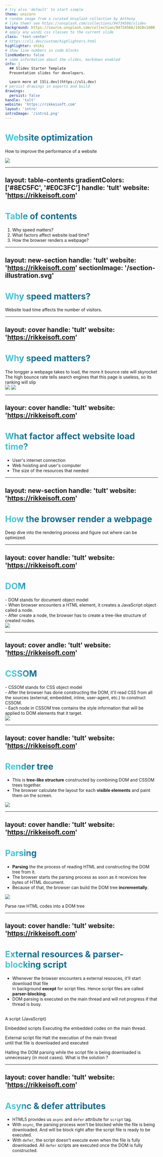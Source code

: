 ```yaml
---
# try also 'default' to start simple
theme: unicorn
# random image from a curated Unsplash collection by Anthony
# like them? see https://unsplash.com/collections/94734566/slidev
background: https://source.unsplash.com/collection/94734566/1920x1080
# apply any windi css classes to the current slide
class: 'text-center'
# https://sli.dev/custom/highlighters.html
highlighter: shiki
# show line numbers in code blocks
lineNumbers: false
# some information about the slides, markdown enabled
info: |
  ## Slidev Starter Template
  Presentation slides for developers.

  Learn more at [Sli.dev](https://sli.dev)
# persist drawings in exports and build
drawings:
  persist: false
handle: 'tult'
website: 'https://rikkeisoft.com'
layout: 'intro'
introImage: '/intro1.png'
---
```


# Website optimization

How to improve the performance of a website

<img src="/intro1.png" class="absolute top-20 left-20 rounded-full w-80 h-80 object-cover p-2 bg-gradient-to-r from-fuchsia-700 to-purple-800 dark:from-white dark:to-purple-50">


<!--
The last comment block of each slide will be treated as slide notes. It will be visible and editable in Presenter Mode along with the slide. [Read more in the docs](https://sli.dev/guide/syntax.html#notes)
-->

---
layout: table-contents
gradientColors: ['#8EC5FC', '#E0C3FC']
handle: 'tult'
website: 'https://rikkeisoft.com'
---

<style>
  figure img.rounded-full {
    @apply w-10 h-10
  }
</style>

# Table of contents

1. Why speed matters? 
2. What factors affect website load time?
3. How the browser renders a webpage?

<!--
You can have `style` tag in markdown to override the style for the current page.
Learn more: https://sli.dev/guide/syntax#embedded-styles
-->

<style>
h1 {
  background-color: #2B90B6;
  background-image: linear-gradient(45deg, #4EC5D4 10%, #146b8c 20%);
  background-size: 100%;
  -webkit-background-clip: text;
  -moz-background-clip: text;
  -webkit-text-fill-color: transparent;
  -moz-text-fill-color: transparent;
}
</style>

---
layout: new-section
handle: 'tult'
website: 'https://rikkeisoft.com'
sectionImage: '/section-illustration.svg'
---

# Why speed matters? 
Website load time affects the number of visitors.

---
layout: cover
handle: 'tult'
website: 'https://rikkeisoft.com'
---

# Why speed matters?

<cil-hand-point-right class="text-green-600" />
The longger a webpage takes to load, the more it bounce rate will skyrocket 
<mdi-rocket-launch class="text-red-600" /><br>
<cil-hand-point-right class="text-green-600" />
The high bounce rate tells search engines that this page is useless, so its ranking will slip
<lucide-trending-down class="text-red-600" />
<br>
<div class="flex flex-row relative">
  <img class="w-3/5 object-contain" src="/did-you-know.webp" />
  <img class="absolute -right-36 -bottom-32 w-3/5 object-contain" src="/bounce-rate-statistics.webp" />
</div>

---
layour: cover
handle: 'tult'
website: 'https://rikkeisoft.com'
--- 

# What factor affect website load time?

- User's internet connection
- Web hoisting and user's computer
- The size of the resources that needed


---
layout: new-section
handle: 'tult'
website: 'https://rikkeisoft.com'
---

# How the browser render a webpage

Deep dive into the rendering process and figure out where can be optimized.

---
layout: cover
handle: 'tult'
website: 'https://rikkeisoft.com'
---

# DOM

<div class="flex flex-row">
  <div class="w-2/3">
    - DOM stands for document object model <br>
    - When browser encounters a HTML element, it creates a JavaScript object called a node. <br>
    - After create a node, the browser has to create a <span class="font-bold">tree-like structure</span> of created nodes.
  </div>
  <div class="w-1/3 pl-4">
    <img class="object-contain" src="/DOM.png">
  </div>
</div>

---
layout: cover
andle: 'tult'
website: 'https://rikkeisoft.com'
---

# CSSOM

<div class="flex flex-row">
  <div class="w-2/3">
    - CSSOM stands for CSS object model <br>
    - After the browser has done constructing the DOM, it'll read CSS from all the sources (external, embedded, inline, user-agent, etc.) to construct CSSOM. <br>
    - Each node in CSSOM tree contains the style information that will be applied to DOM elements that it target. 
  </div>
  <div class="w-1/3 pl-4">
    <img class="object-contain" src="/CSSOM.png">
  </div>
</div>


---
layout: cover
handle: 'tult'
website: 'https://rikkeisoft.com'
---

# Render tree

- This is **tree-like structure** constructed by combining DOM and CSSOM trees together. 
- The browser calculate the layout for each **visible elements** and paint them on the screen.

<div class="w-full flex justify-center mt-8">
  <img src="/render-tree.png" class="object-contain">
</div>

---
layout: cover
handle: 'tult'
website: 'https://rikkeisoft.com'
---

# Parsing

- **Parsing** the the process of reading HTML and constructing the DOM tree from it.
- The browser starts the parsing process as soon as it recevices few bytes of HTML document.
- Because of that, the browser can build the DOM tree **incrementally**.

<div class="w-full flex justify-center">
  <img class="object-contain" src="/Parsing.png">
</div>
<p class="text-center text-xs">Parse raw HTML codes into a DOM tree</p>

<!-- 
- Quá trình parsing và xây dựng DOM tree gọi là DOM parsing 
- Chương trình thực hiện quá trình trên gọi là DOM parser
- Chạy demo trang web ở địa chỉ /html/incremental.html chứng minh incremental. Bật throttling để giảm tốc độ mạng
1. Chú ý thanh cuộn càng ngàng càng ngắn
2. Tích chọn capture screenshoots trong dev tools -> screenshoot ở sau có nhiều nội dung hơn screenshoot ở trước
 -->

---
layout: cover
handle: 'tult'
website: 'https://rikkeisoft.com'
---

# External resources & parser-blocking script


- Whenever the browser encounters a external resouces, it'll start download that file <br> in background **except** for script files. Hence script files are called **parser-blocking**.
- DOM parsing is executed on the main thread and will not progress if that thread is busy.

<br>

<div class="flex flex-column justify-between items-center">
  <div>
    <cil-hand-point-right class="text-green-400" /> A script (JavaScript)
  </div>
  <div class="leading-10">
    <p>Embedded scripts <ic-baseline-arrow-forward /> Executing the embedded codes on the main thread.</p>
    <p>External script file <ic-baseline-arrow-forward /> Halt the execution of the main thread <br> until that file is downloaded and executed</p>
  </div>
</div>

<ic-baseline-question-mark class="text-red-400 text-2xl mt-8" /> Halting the DOM parsing while the script file is being downloaded is unnecessary (in most cases). What is the solution ?

<!-- 
- Tại sao phải halt the main thread cho đến khi file script được download và thực thi xong ? 
- Vì Browser cung cấp DOM API cho JavaScript runtime (React hoạt động bằng cách này) -> nếu DOM parsing và script được thực thi đồng thời 
thì sẽ có thể gây ra tình trạng race conditions 
-->

---
layout: cover
handle: 'tult'
website: 'https://rikkeisoft.com'
---

# Async & defer attributes

- HTML5 provides us `async` and `defer` attribute for `script` tag.
- With `async`, the parsing process won't be blocked while the file is being downloaded. And will be block right after the script file is ready to be executed.
- With `defer`, the script doesn't execute even when the file is fully downloaded. All `defer` scripts are executed once the DOM is fully constructed.

<!--
Chạy demo cho blocking script ở địa chỉ http://localhost:8088/html/parser-blocking.html
- Lưu ý: throttling network 
- 1 script thường đc chèn vào sau 30 thẻ h1 -> in đc 30 thẻ h1 thì bị block
- 1 defer script đc chèn sau 40 thẻ h1 -> in bình thường toàn bộ các thẻ h1 sau đó ms thực hiện script
- thời điểm thực thi code có thể check bằng console.log
-->